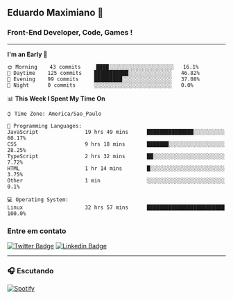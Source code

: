 ## Eduardo Maximiano 👋

### Front-End Developer, Code, Games !

---

<!--START_SECTION:waka-->
**I'm an Early 🐤** 

```text
🌞 Morning    43 commits     ████░░░░░░░░░░░░░░░░░░░░░   16.1% 
🌆 Daytime    125 commits    ███████████░░░░░░░░░░░░░░   46.82% 
🌃 Evening    99 commits     █████████░░░░░░░░░░░░░░░░   37.08% 
🌙 Night      0 commits      ░░░░░░░░░░░░░░░░░░░░░░░░░   0.0%

```


📊 **This Week I Spent My Time On** 

```text
⌚︎ Time Zone: America/Sao_Paulo

💬 Programming Languages: 
JavaScript               19 hrs 49 mins      ███████████████░░░░░░░░░░   60.17% 
CSS                      9 hrs 18 mins       ███████░░░░░░░░░░░░░░░░░░   28.25% 
TypeScript               2 hrs 32 mins       ██░░░░░░░░░░░░░░░░░░░░░░░   7.72% 
HTML                     1 hr 14 mins        █░░░░░░░░░░░░░░░░░░░░░░░░   3.75% 
Other                    1 min               ░░░░░░░░░░░░░░░░░░░░░░░░░   0.1%

💻 Operating System: 
Linux                    32 hrs 57 mins      █████████████████████████   100.0%

```


<!--END_SECTION:waka-->

### Entre em contato

[![Twitter Badge](https://img.shields.io/badge/-@edmaxi-1ca0f1?style=flat-square&labelColor=1ca0f1&logo=twitter&logoColor=white&link=https://twitter.com/edmaxi)](https://twitter.com/edmaxi)
[![Linkedin Badge](https://img.shields.io/badge/-Eduardo_Maximiano-0077B5?style=flat-square&logo=Linkedin&logoColor=white&link=https://www.linkedin.com/in/maximiano-eduardo)](https://www.linkedin.com/in/maximiano-eduardo)

---

### 🎧 Escutando
[![Spotify](https://novatorem-sandy.vercel.app/api/spotify)](https://open.spotify.com/user/comgigo)
